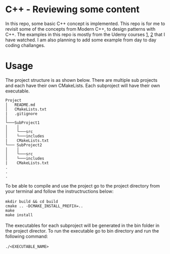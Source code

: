 # C++ - Reviewing some content

In this repo, some basic C++ concept is implemented. This repo is for me to revisit some of the concepts from Modern C++, to design patterns with C++. The examples in this repo is mostly from the Udemy courses [1](https://www.udemy.com/course/learn-advanced-c-programming/), [2](https://www.udemy.com/course/patterns-cplusplus/) that I have watched. I am also planning to add some example from day to day coding challanges.

# Usage
The project structure is as shown below. There are multiple sub projects and each have their own CMakeLists. Each subproject will have their own executable.

```
Project
│   README.md
│   CMakeLists.txt
|   .gitignore
│
└───SubProject1
│    │
│    └───src
│    └───includes
|    CMakeLists.txt
└─── SubProject2 
│    │
│    └───src
│    └───includes
|    CMakeLists.txt
.
.
.
```
To be able to compile and use the project go to the project directory from your terminal and follow the instructructions below:
<br />
<br />
	`
  mkdir build && cd build
  `\
  `
  cmake .. -DCMAKE_INSTALL_PREFIX=..
  `\
  `
  make
  `\
  `
  make install
  `
<br />
<br />
The executables for each subproject will be generated in the bin folder in the project director. To run the executable go to bin directory and run the following command:
<br />
<br />
  `./<EXECUTABLE_NAME> 
  `



